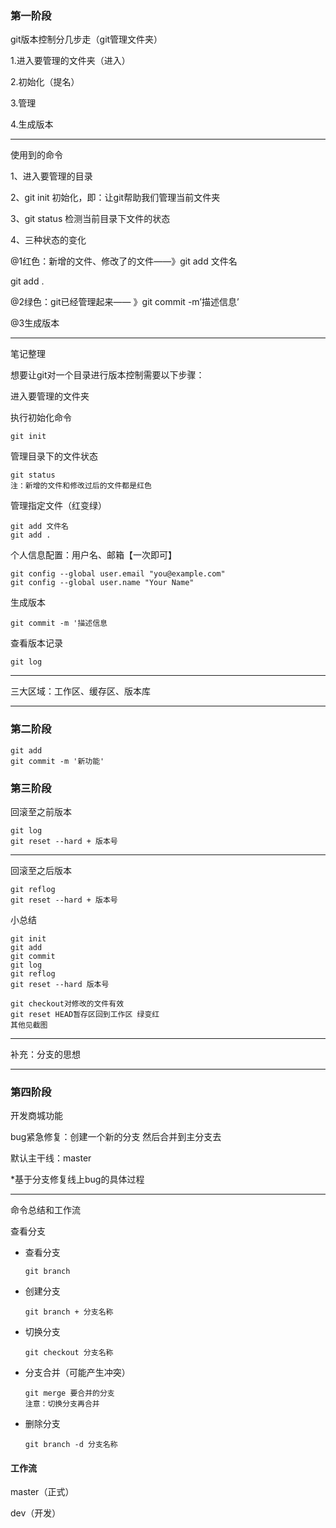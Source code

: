 ### 第一阶段

git版本控制分几步走（git管理文件夹）

1.进入要管理的文件夹（进入）

2.初始化（提名）

3.管理

4.生成版本

*****************************************

使用到的命令

1、进入要管理的目录

2、git init 初始化，即：让git帮助我们管理当前文件夹

3、git status 检测当前目录下文件的状态

4、三种状态的变化

@1红色：新增的文件、修改了的文件——》git add 文件名

git add .

@2绿色：git已经管理起来—— 》git commit -m’描述信息’

@3生成版本

***************************************************************************************************************************

笔记整理

想要让git对一个目录进行版本控制需要以下步骤：

进入要管理的文件夹

执行初始化命令

```
git init
```

管理目录下的文件状态

```
git status
注：新增的文件和修改过后的文件都是红色
```

管理指定文件（红变绿）

```
git add 文件名
git add .
```

个人信息配置：用户名、邮箱【一次即可】

```
git config --global user.email "you@example.com"
git config --global user.name "Your Name"
```

生成版本

```git
git commit -m '描述信息
```

查看版本记录

```
git log
```

********************

三大区域：工作区、缓存区、版本库

*******************

### 第二阶段

```
git add
git commit -m '新功能'
```

### 第三阶段

回滚至之前版本

```
git log
git reset --hard + 版本号
```

******

回滚至之后版本

```
git reflog
git reset --hard + 版本号
```

小总结

```
git init 
git add
git commit
git log
git reflog
git reset --hard 版本号

git checkout对修改的文件有效
git reset HEAD暂存区回到工作区 绿变红
其他见截图
```

***

补充：分支的思想

****************

###  第四阶段

开发商城功能

bug紧急修复：创建一个新的分支 然后合并到主分支去

默认主干线：master

*基于分支修复线上bug的具体过程

*************

命令总结和工作流

查看分支

 - 查看分支

   ```
   git branch
   ```

- 创建分支

  ```
  git branch + 分支名称
  ```

- 切换分支

  ```
  git checkout 分支名称
  ```

- 分支合并（可能产生冲突）

  ```
  git merge 要合并的分支
  注意：切换分支再合并
  ```

- 删除分支

  ```
  git branch -d 分支名称
  ```

#### 工作流

master（正式）

dev（开发）